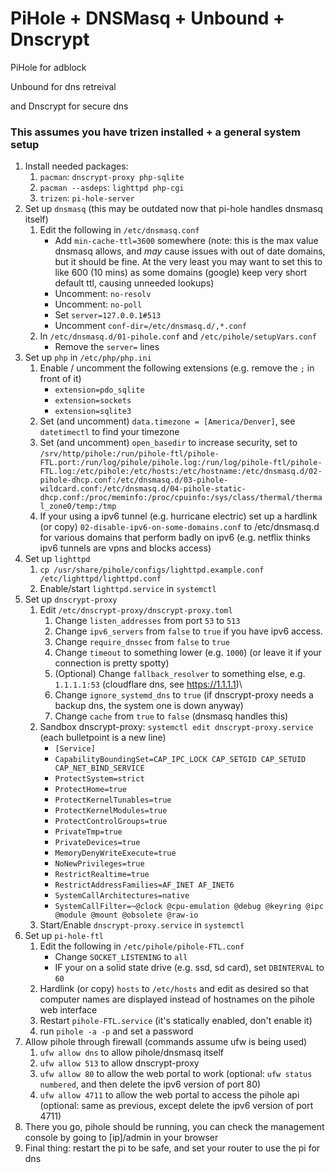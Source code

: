 # PiHole + DNSMasq + Unbound + Dnscrypt
PiHole for adblock

Unbound for dns retreival

and Dnscrypt for secure dns

### This assumes you have trizen installed + a general system setup

1) Install needed packages:
    1) ```pacman```: ```dnscrypt-proxy php-sqlite```
    1) ```pacman --asdeps```: ```lighttpd php-cgi```
    1) ```trizen```: ```pi-hole-server```
1) Set up ```dnsmasq``` (this may be outdated now that pi-hole handles dnsmasq itself)
    1) Edit the following in ```/etc/dnsmasq.conf```
        * Add `min-cache-ttl=3600` somewhere (note: this is the max value dnsmasq allows, and _may_ cause issues with out of date domains, but it should be fine. At the very least you may want to set this to like 600 (10 mins) as some domains (google) keep very short default ttl, causing unneeded lookups)
        * Uncomment: `no-resolv`
        * Uncomment: `no-poll`
        * Set ```server=127.0.0.1#513```
        * Uncomment ```conf-dir=/etc/dnsmasq.d/,*.conf```
    1) In `/etc/dnsmasq.d/01-pihole.conf` and ```/etc/pihole/setupVars.conf```
        * Remove the `server=` lines
1) Set up ```php``` in ```/etc/php/php.ini```
   1) Enable / uncomment the following extensions (e.g. remove the ```;``` in front of it)
       * ```extension=pdo_sqlite```
       * ```extension=sockets```
       * ```extension=sqlite3```
    1) Set (and uncomment) ```data.timezone = [America/Denver]```, see ```datetimectl``` to find your timezone
    1) Set (and uncomment) ```open_basedir``` to increase security, set to ```/srv/http/pihole:/run/pihole-ftl/pihole-FTL.port:/run/log/pihole/pihole.log:/run/log/pihole-ftl/pihole-FTL.log:/etc/pihole:/etc/hosts:/etc/hostname:/etc/dnsmasq.d/02-pihole-dhcp.conf:/etc/dnsmasq.d/03-pihole-wildcard.conf:/etc/dnsmasq.d/04-pihole-static-dhcp.conf:/proc/meminfo:/proc/cpuinfo:/sys/class/thermal/thermal_zone0/temp:/tmp```
    1) If your using a ipv6 tunnel (e.g. hurricane electric) set up a hardlink (or copy) `02-disable-ipv6-on-some-domains.conf` to /etc/dnsmasq.d for various domains that perform badly on ipv6 (e.g. netflix thinks ipv6 tunnels are vpns and blocks access)
1) Set up ```lighttpd```
    1) ```cp /usr/share/pihole/configs/lighttpd.example.conf /etc/lighttpd/lighttpd.conf```
    1) Enable/start ```lighttpd.service``` in ```systemctl```
1) Set up ```dnscrypt-proxy```
    1) Edit `/etc/dnscrypt-proxy/dnscrypt-proxy.toml`
        1) Change `listen_addresses` from port `53` to `513`
        1) Change `ipv6_servers` from `false` to `true` if you have ipv6 access.
        1) Change `require_dnssec` from `false` to `true`
        1) Change `timeout` to something lower (e.g. `1000`) (or leave it if your connection is pretty spotty)
        1) (Optional) Change `fallback_resolver` to something else, e.g. `1.1.1.1:53` (cloudflare dns, see https://1.1.1.1)\
        1) Change `ignore_systemd_dns` to `true` (if dnscrypt-proxy needs a backup dns, the system one is down anyway)
        1) Change `cache` from `true` to `false` (dnsmasq handles this)
    1) Sandbox dnscrypt-proxy: `systemctl edit dnscrypt-proxy.service` (each bulletpoint is a new line)
        * `[Service]`
        * `CapabilityBoundingSet=CAP_IPC_LOCK CAP_SETGID CAP_SETUID CAP_NET_BIND_SERVICE`
        * `ProtectSystem=strict`
        * `ProtectHome=true`
        * `ProtectKernelTunables=true`
        * `ProtectKernelModules=true`
        * `ProtectControlGroups=true`
        * `PrivateTmp=true`
        * `PrivateDevices=true`
        * `MemoryDenyWriteExecute=true`
        * `NoNewPrivileges=true`
        * `RestrictRealtime=true`
        * `RestrictAddressFamilies=AF_INET AF_INET6`
        * `SystemCallArchitectures=native`
        * `SystemCallFilter=~@clock @cpu-emulation @debug @keyring @ipc @module @mount @obsolete @raw-io`
    1) Start/Enable ```dnscrypt-proxy.service``` in ```systemctl```
1) Set up ```pi-hole-ftl```
    1) Edit the following in ```/etc/pihole/pihole-FTL.conf```
        * Change ```SOCKET_LISTENING``` to ```all```
        * IF your on a solid state drive (e.g. ssd, sd card), set ```DBINTERVAL``` to ```60```
    1) Hardlink (or copy) `hosts` to `/etc/hosts` and edit as desired so that computer names are displayed instead of hostnames on the pihole web interface
    1) Restart ```pihole-FTL.service``` (it's statically enabled, don't enable it)
    1) run ```pihole -a -p``` and set a password
1) Allow pihole through firewall (commands assume ufw is being used)
    1) `ufw allow dns` to allow pihole/dnsmasq itself
    1) `ufw allow 513` to allow dnscrypt-proxy
    1) `ufw allow 80` to allow the web portal to work (optional: `ufw status numbered`, and then delete the ipv6 version of port 80)
    1) `ufw allow 4711` to allow the web portal to access the pihole api (optional: same as previous, except delete the ipv6 version of port 4711)
1) There you go, pihole should be running, you can check the management console by going to [ip]/admin in your browser
1) Final thing: restart the pi to be safe, and set your router to use the pi for dns
